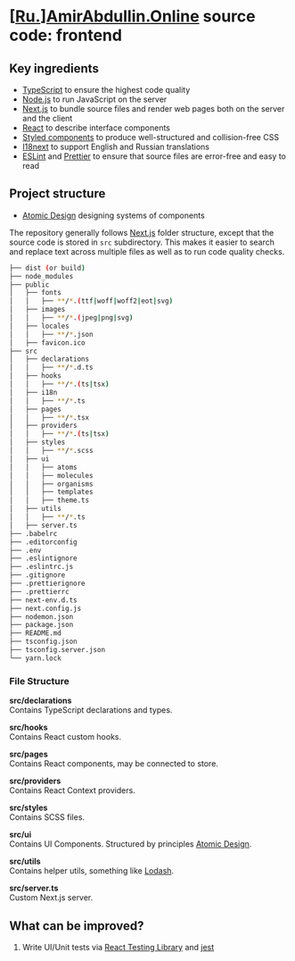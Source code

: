 # [[Ru.](https://portfolio.amirabdullin.online/ru)][AmirAbdullin.Online](https://portfolio.amirabdullin.online) source code: frontend

## Key ingredients

* [TypeScript](https://www.typescriptlang.org/) to ensure the highest code quality
* [Node.js](https://nodejs.org/) to run JavaScript on the server
* [Next.js](https://nodejs.org/) to bundle source files and render web pages both on the server and the client
* [React](https://reactjs.org/) to describe interface components
* [Styled components](https://www.styled-components.com/) to produce well-structured and collision-free CSS
* [I18next](https://github.com/i18next/i18next) to support English and Russian translations
* [ESLint](https://eslint.org/) and [Prettier](https://prettier.io/) to ensure that source files are error-free and easy to read

## Project structure

* [Atomic Design](https://bradfrost.com/blog/post/atomic-web-design/) designing systems of components

The repository generally follows [Next.js](https://nodejs.org/) folder structure, except that the source code is stored in `src` subdirectory.
This makes it easier to search and replace text across multiple files as well as to run code quality checks.


```bash
├── dist (or build)
├── node_modules
├── public
│   ├── fonts
│   │   ├── **/*.(ttf|woff|woff2|eot|svg)
│   ├── images
│   │   ├── **/*.(jpeg|png|svg)
│   ├── locales
│   │   ├── **/*.json
│   ├── favicon.ico
├── src
│   ├── declarations
│   │   ├── **/*.d.ts
│   ├── hooks
│   │   ├── **/*.(ts|tsx)
│   ├── i18n
│   │   ├── **/*.ts
│   ├── pages
│   │   ├── **/*.tsx
│   ├── providers
│   │   ├── **/*.(ts|tsx)
│   ├── styles
│   │   ├── **/*.scss
│   ├── ui
│   │   ├── atoms
│   │   ├── molecules
│   │   ├── organisms
│   │   ├── templates
│   │   ├── theme.ts
│   ├── utils
│   │   ├── **/*.ts
│   ├── server.ts
├── .babelrc
├── .editorconfig
├── .env
├── .eslintignore
├── .eslintrc.js
├── .gitignore
├── .prettierignore
├── .prettierrc
├── next-env.d.ts
├── next.config.js
├── nodemon.json
├── package.json
├── README.md
├── tsconfig.json
├── tsconfig.server.json
└── yarn.lock
```


### File Structure

**src/declarations**  
Contains TypeScript declarations and types.

**src/hooks**  
Contains React custom hooks.

**src/pages**  
Contains React components, may be connected to store.

**src/providers**  
Contains React Context providers.

**src/styles**  
Contains SCSS files.

**src/ui**  
Contains UI Components. Structured by principles [Atomic Design](https://bradfrost.com/blog/post/atomic-web-design/).

**src/utils**  
Contains helper utils, something like [Lodash](https://lodash.com/).

**src/server.ts**  
Custom Next.js server.

## What can be improved?

1. Write UI/Unit tests via [React Testing Library](https://testing-library.com/) and [jest](https://jestjs.io)
